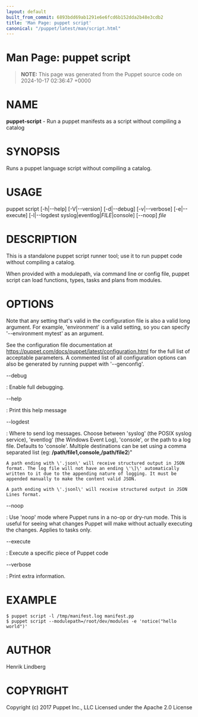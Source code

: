 ```yaml
---
layout: default
built_from_commit: 6893bdd69ab1291e6e6fcd6b152dda2b48e3cdb2
title: 'Man Page: puppet script'
canonical: "/puppet/latest/man/script.html"
---
```


# Man Page: puppet script

> **NOTE:** This page was generated from the Puppet source code on 2024-10-17 02:36:47 +0000

NAME
====

**puppet-script** - Run a puppet manifests as a script without compiling
a catalog

SYNOPSIS
========

Runs a puppet language script without compiling a catalog.

USAGE
=====

puppet script \[-h\|\--help\] \[-V\|\--version\] \[-d\|\--debug\]
\[-v\|\--verbose\] \[-e\|\--execute\] \[-l\|\--logdest
syslog\|eventlog\|*FILE*\|console\] \[\--noop\] *file*

DESCRIPTION
===========

This is a standalone puppet script runner tool; use it to run puppet
code without compiling a catalog.

When provided with a modulepath, via command line or config file, puppet
script can load functions, types, tasks and plans from modules.

OPTIONS
=======

Note that any setting that\'s valid in the configuration file is also a
valid long argument. For example, \'environment\' is a valid setting, so
you can specify \'\--environment mytest\' as an argument.

See the configuration file documentation at
https://puppet.com/docs/puppet/latest/configuration.html for the full
list of acceptable parameters. A commented list of all configuration
options can also be generated by running puppet with \'\--genconfig\'.

\--debug

:   Enable full debugging.

\--help

:   Print this help message

\--logdest

:   Where to send log messages. Choose between \'syslog\' (the POSIX
    syslog service), \'eventlog\' (the Windows Event Log), \'console\',
    or the path to a log file. Defaults to \'console\'. Multiple
    destinations can be set using a comma separated list (eg:
    **/path/file1,console,/path/file2**)\"

    A path ending with \'.json\' will receive structured output in JSON
    format. The log file will not have an ending \'\]\' automatically
    written to it due to the appending nature of logging. It must be
    appended manually to make the content valid JSON.

    A path ending with \'.jsonl\' will receive structured output in JSON
    Lines format.

\--noop

:   Use \'noop\' mode where Puppet runs in a no-op or dry-run mode. This
    is useful for seeing what changes Puppet will make without actually
    executing the changes. Applies to tasks only.

\--execute

:   Execute a specific piece of Puppet code

\--verbose

:   Print extra information.

EXAMPLE
=======


    $ puppet script -l /tmp/manifest.log manifest.pp
    $ puppet script --modulepath=/root/dev/modules -e 'notice("hello world")'

AUTHOR
======

Henrik Lindberg

COPYRIGHT
=========

Copyright (c) 2017 Puppet Inc., LLC Licensed under the Apache 2.0
License
